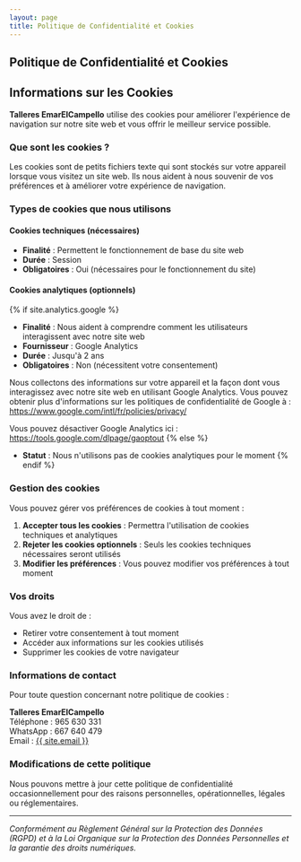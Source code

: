 ```yaml
---
layout: page
title: Politique de Confidentialité et Cookies
---
```


<div class="col-lg-12 text-center">
	<h2 class="section-heading text-uppercase">Politique de Confidentialité et Cookies</h2>
</div>

## Informations sur les Cookies

**Talleres EmarElCampello** utilise des cookies pour améliorer l'expérience de navigation sur notre site web et vous offrir le meilleur service possible.

### Que sont les cookies ?

Les cookies sont de petits fichiers texte qui sont stockés sur votre appareil lorsque vous visitez un site web. Ils nous aident à nous souvenir de vos préférences et à améliorer votre expérience de navigation.

### Types de cookies que nous utilisons

#### Cookies techniques (nécessaires)
- **Finalité** : Permettent le fonctionnement de base du site web
- **Durée** : Session
- **Obligatoires** : Oui (nécessaires pour le fonctionnement du site)

#### Cookies analytiques (optionnels)
{% if site.analytics.google %}
- **Finalité** : Nous aident à comprendre comment les utilisateurs interagissent avec notre site web
- **Fournisseur** : Google Analytics
- **Durée** : Jusqu'à 2 ans
- **Obligatoires** : Non (nécessitent votre consentement)

Nous collectons des informations sur votre appareil et la façon dont vous interagissez avec notre site web en utilisant Google Analytics. Vous pouvez obtenir plus d'informations sur les politiques de confidentialité de Google à : <https://www.google.com/intl/fr/policies/privacy/>

Vous pouvez désactiver Google Analytics ici : <https://tools.google.com/dlpage/gaoptout>
{% else %}
- **Statut** : Nous n'utilisons pas de cookies analytiques pour le moment
{% endif %}

### Gestion des cookies

Vous pouvez gérer vos préférences de cookies à tout moment :

1. **Accepter tous les cookies** : Permettra l'utilisation de cookies techniques et analytiques
2. **Rejeter les cookies optionnels** : Seuls les cookies techniques nécessaires seront utilisés
3. **Modifier les préférences** : Vous pouvez modifier vos préférences à tout moment

### Vos droits

Vous avez le droit de :
- Retirer votre consentement à tout moment
- Accéder aux informations sur les cookies utilisés
- Supprimer les cookies de votre navigateur

### Informations de contact

Pour toute question concernant notre politique de cookies :

**Talleres EmarElCampello**  
<i class="fas fa-phone"></i> Téléphone : 965 630 331  
<i class="fab fa-whatsapp"></i> WhatsApp : 667 640 479  
<i class="fas fa-envelope"></i> Email : <a href="mailto:{{ site.email }}">{{ site.email }}</a>

### Modifications de cette politique

Nous pouvons mettre à jour cette politique de confidentialité occasionnellement pour des raisons personnelles, opérationnelles, légales ou réglementaires.

---

*Conformément au Règlement Général sur la Protection des Données (RGPD) et à la Loi Organique sur la Protection des Données Personnelles et la garantie des droits numériques.*